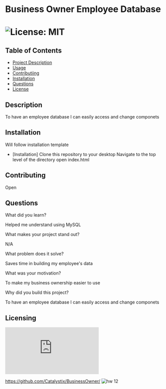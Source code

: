 
  
  # Business Owner Employee Database

  # ![License: MIT](https://img.shields.io/badge/License-MIT-yellow.svg)

  ## Table of Contents
  - [Project Description](#Description)
  - [Usage](#Usage)
  - [Contributiing](#Contributing)
  - [Installation](#Installation)
  - [Questions](#Questions)
  - [License](#license)

  ## Description
  To have an employee database I can easily access and change componets

  ## Installation
  Will follow installation template
  - [Installation]
  Clone this repository to your desktop
  Navigate to the top level of the directory
  open index.html

  ## Contributing
  Open

  ## Questions
  What did you learn?

  Helped me understand using MySQL

  What makes your project stand out?

  N/A

  What problem does it solve?

  Saves time in building my employee's data

  What was your motivation?

  To make my business ownership easier to use

  Why did you build this project?
  
  To have an employee database I can easily access and change componets
 
  
  ## Licensing
   ![License: MIT](https://https://www.mit.edu/~amini/LICENSE.md) 

   https://github.com/Catalystix/BusinessOwner/
   ![hw 12](https://user-images.githubusercontent.com/110114608/225460408-a5f6f2a3-7a22-431e-b517-c3e91b39fb0a.jpg)
